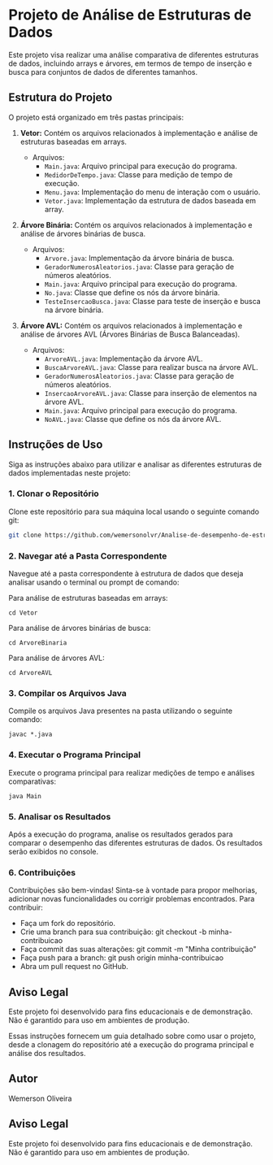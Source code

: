# Projeto de Análise de Estruturas de Dados

Este projeto visa realizar uma análise comparativa de diferentes estruturas de dados, incluindo arrays e árvores, em termos de tempo de inserção e busca para conjuntos de dados de diferentes tamanhos.

## Estrutura do Projeto

O projeto está organizado em três pastas principais:

1. **Vetor:** Contém os arquivos relacionados à implementação e análise de estruturas baseadas em arrays.
   - Arquivos:
     - `Main.java`: Arquivo principal para execução do programa.
     - `MedidorDeTempo.java`: Classe para medição de tempo de execução.
     - `Menu.java`: Implementação do menu de interação com o usuário.
     - `Vetor.java`: Implementação da estrutura de dados baseada em array.

2. **Árvore Binária:** Contém os arquivos relacionados à implementação e análise de árvores binárias de busca.
   - Arquivos:
     - `Arvore.java`: Implementação da árvore binária de busca.
     - `GeradorNumerosAleatorios.java`: Classe para geração de números aleatórios.
     - `Main.java`: Arquivo principal para execução do programa.
     - `No.java`: Classe que define os nós da árvore binária.
     - `TesteInsercaoBusca.java`: Classe para teste de inserção e busca na árvore binária.

3. **Árvore AVL:** Contém os arquivos relacionados à implementação e análise de árvores AVL (Árvores Binárias de Busca Balanceadas).
   - Arquivos:
     - `ArvoreAVL.java`: Implementação da árvore AVL.
     - `BuscaArvoreAVL.java`: Classe para realizar busca na árvore AVL.
     - `GeradorNumerosAleatorios.java`: Classe para geração de números aleatórios.
     - `InsercaoArvoreAVL.java`: Classe para inserção de elementos na árvore AVL.
     - `Main.java`: Arquivo principal para execução do programa.
     - `NoAVL.java`: Classe que define os nós da árvore AVL.


## Instruções de Uso

Siga as instruções abaixo para utilizar e analisar as diferentes estruturas de dados implementadas neste projeto:

### 1. Clonar o Repositório

Clone este repositório para sua máquina local usando o seguinte comando git:

```bash
git clone https://github.com/wemersonolvr/Analise-de-desempenho-de-estruturas-de-dados-em-JAVA.git
```

### 2. Navegar até a Pasta Correspondente
Navegue até a pasta correspondente à estrutura de dados que deseja analisar usando o terminal ou prompt de comando:

Para análise de estruturas baseadas em arrays:

```
cd Vetor
```

Para análise de árvores binárias de busca:
```
cd ArvoreBinaria
```
Para análise de árvores AVL:

```
cd ArvoreAVL
```

### 3. Compilar os Arquivos Java
Compile os arquivos Java presentes na pasta utilizando o seguinte comando:

```
javac *.java
```
### 4. Executar o Programa Principal
Execute o programa principal para realizar medições de tempo e análises comparativas:

```
java Main
```

### 5. Analisar os Resultados
Após a execução do programa, analise os resultados gerados para comparar o desempenho das diferentes estruturas de dados. Os resultados serão exibidos no console.

### 6. Contribuições
Contribuições são bem-vindas! Sinta-se à vontade para propor melhorias, adicionar novas funcionalidades ou corrigir problemas encontrados. Para contribuir:

- Faça um fork do repositório.
- Crie uma branch para sua contribuição: git checkout -b minha-contribuicao
- Faça commit das suas alterações: git commit -m "Minha contribuição"
- Faça push para a branch: git push origin minha-contribuicao
- Abra um pull request no GitHub.

## Aviso Legal
Este projeto foi desenvolvido para fins educacionais e de demonstração. Não é garantido para uso em ambientes de produção.


Essas instruções fornecem um guia detalhado sobre como usar o projeto, desde a clonagem do repositório até a execução do programa principal e análise dos resultados.
## Autor

Wemerson Oliveira


## Aviso Legal

Este projeto foi desenvolvido para fins educacionais e de demonstração. Não é garantido para uso em ambientes de produção.

